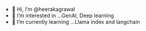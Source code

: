 - 👋 Hi, I’m @heerakagrawal
- 👀 I’m interested in ...GenAI, Deep learning
- 🌱 I’m currently learning ...Llama index and langchain

<!---
Gojo0810/Gojo0810 is a ✨ special ✨ repository because its `README.md` (this file) appears on your GitHub profile.
You can click the Preview link to take a look at your changes.
--->
